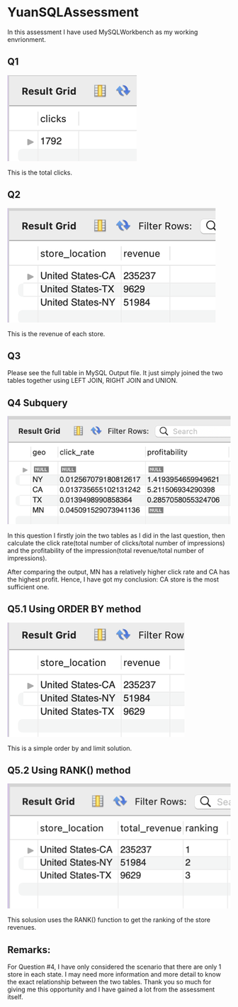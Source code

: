 # YuanSQLAssessment
In this assessment I have used MySQLWorkbench as my working envrionment.

## Q1
![Image text](https://github.com/YuanMichelleLiu/YuanSQLAssessment/blob/main/MySQL%20Output/Q1.png)

This is the total clicks.

## Q2
![Image text](https://github.com/YuanMichelleLiu/YuanSQLAssessment/blob/main/MySQL%20Output/Q2.png)

This is the revenue of each store.

## Q3

Please see the full table in MySQL Output file.
It just simply joined the two tables together using LEFT JOIN, RIGHT JOIN and UNION.

## Q4 Subquery
![Image text](https://github.com/YuanMichelleLiu/YuanSQLAssessment/blob/main/MySQL%20Output/Q4.png)

In this question I firstly join the two tables as I did in the last question, then calculate the click rate(total number of clicks/total number of impressions) and the profitability of the impression(total revenue/total number of impressions).

After comparing the output, MN has a relatively higher click rate and CA has the highest profit. Hence, I have got my conclusion: CA store is the most sufficient one.

## Q5.1 Using ORDER BY method
![Image text](https://github.com/YuanMichelleLiu/YuanSQLAssessment/blob/main/MySQL%20Output/Q5.1.png)

This is a simple order by and limit solution.

## Q5.2 Using RANK() method
![Image text](https://github.com/YuanMichelleLiu/YuanSQLAssessment/blob/main/MySQL%20Output/Q5.2.png)

This solusion uses the RANK() function to get the ranking of the store revenues.

## Remarks:
For Question #4, I have only considered the scenario that there are only 1 store in each state. I may need more information and more detail to know the exact relationship between the two tables.
Thank you so much for giving me this opportunity and I have gained a lot from the assessment itself.
